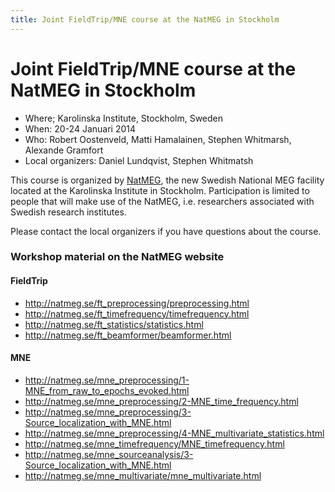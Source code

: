 ```yaml
---
title: Joint FieldTrip/MNE course at the NatMEG in Stockholm
---
```


# Joint FieldTrip/MNE course at the NatMEG in Stockholm

- Where; Karolinska Institute, Stockholm, Sweden
- When: 20-24 Januari 2014
- Who: Robert Oostenveld, Matti Hamalainen, Stephen Whitmarsh, Alexande Gramfort
- Local organizers: Daniel Lundqvist, Stephen Whitmatsh

This course is organized by [NatMEG](http://www.natmeg.se), the new Swedish National MEG facility located at the Karolinska Institute in Stockholm. Participation is limited to people that will make use of the NatMEG, i.e. researchers associated with Swedish research institutes.

Please contact the local organizers if you have questions about the course.

### Workshop material on the NatMEG website

#### FieldTrip

- <http://natmeg.se/ft_preprocessing/preprocessing.html>
- <http://natmeg.se/ft_timefrequency/timefrequency.html>
- <http://natmeg.se/ft_statistics/statistics.html>
- <http://natmeg.se/ft_beamformer/beamformer.html>

#### MNE

- <http://natmeg.se/mne_preprocessing/1-MNE_from_raw_to_epochs_evoked.html>
- <http://natmeg.se/mne_preprocessing/2-MNE_time_frequency.html>
- <http://natmeg.se/mne_preprocessing/3-Source_localization_with_MNE.html>
- <http://natmeg.se/mne_preprocessing/4-MNE_multivariate_statistics.html>
- <http://natmeg.se/mne_timefrequency/MNE_timefrequency.html>
- <http://natmeg.se/mne_sourceanalysis/3-Source_localization_with_MNE.html>
- <http://natmeg.se/mne_multivariate/mne_multivariate.html>

